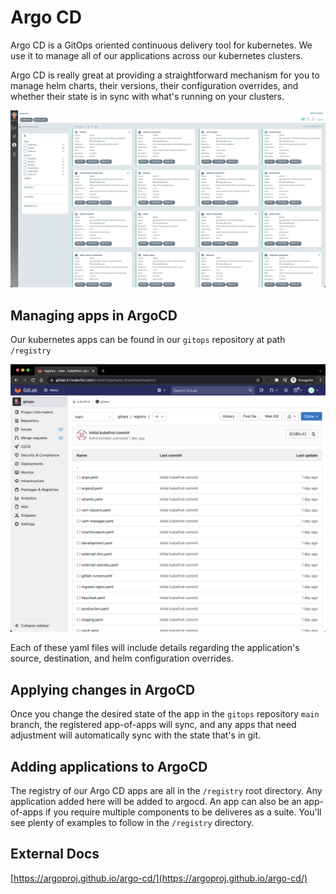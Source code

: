 # Argo CD

Argo CD is a GitOps oriented continuous delivery tool for kubernetes. We use it to manage all of our applications across our kubernetes clusters.

Argo CD is really great at providing a straightforward mechanism for you to manage helm charts, their versions, their configuration overrides, and whether their state is in sync with what's running on your clusters.

![](../../img/kubefirst/argocd/argocd-apps.png)

## Managing apps in ArgoCD

Our kubernetes apps can be found in our `gitops` repository at path `/registry`

![](../../img/kubefirst/gitops/registry.png)

Each of these yaml files will include details regarding the application's source, destination, and helm configuration overrides.

## Applying changes in ArgoCD

Once you change the desired state of the app in the `gitops` repository `main` branch, the registered app-of-apps will sync, and any apps that need adjustment will automatically sync with the state that's in git. 

## Adding applications to ArgoCD

The registry of our Argo CD apps are all in the `/registry` root directory. Any application added here will be added to argocd. An app can also be an app-of-apps if you require multiple components to be deliveres as a suite. You'll see plenty of examples to follow in the `/registry` directory.

## External Docs

[https://argoproj.github.io/argo-cd/](https://argoproj.github.io/argo-cd/)
